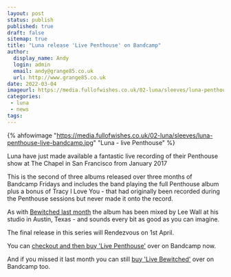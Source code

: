 ```yaml
---
layout: post
status: publish
published: true
draft: false
sitemap: true
title: "Luna release 'Live Penthouse' on Bandcamp"
author: 
  display_name: Andy
  login: admin
  email: andy@grange85.co.uk
  url: http://www.grange85.co.uk
date: 2022-03-04
imageurl: https://media.fullofwishes.co.uk/02-luna/sleeves/luna-penthouse-live-bandcamp.jpg
categories:
 - luna
 - news
tags:
---
```

{% ahfowimage "https://media.fullofwishes.co.uk/02-luna/sleeves/luna-penthouse-live-bandcamp.jpg" "Luna - live Penthouse" %}

Luna have just made available a fantastic live recording of their Penthouse show at The Chapel in San Francisco from January 2017

This is the second of three albums released over three months of Bandcamp Fridays and includes the band playing the full Penthouse album plus a bonus of Tracy I Love You - that had originally been recorded during the Penthouse sessions but never made it onto the record.

As with [Bewitched last month](/2022/02/04/luna-live-bewitched-on-bandcamp/) the album has been mixed by Lee Wall at his studio in Austin, Texas - and sounds every bit as good as you can imagine.

The final release in this series will Rendezvous on 1st April.

You can [checkout and then buy 'Live Penthouse'](https://luna.bandcamp.com/album/live-penthouse) over on Bandcamp now.

And if you missed it last month you can still [buy 'Live Bewitched'](https://luna.bandcamp.com/album/live-bewitched) over on Bandcamp too.

